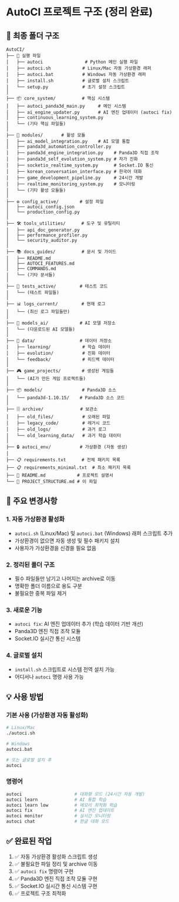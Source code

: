 # AutoCI 프로젝트 구조 (정리 완료)

## 📁 최종 폴더 구조

```
AutoCI/
├── 🚀 실행 파일
│   ├── autoci                # Python 메인 실행 파일
│   ├── autoci.sh            # Linux/Mac 자동 가상환경 래퍼
│   ├── autoci.bat           # Windows 자동 가상환경 래퍼
│   ├── install.sh           # 글로벌 설치 스크립트
│   └── setup.py             # 초기 설정 스크립트
│
├── 📦 core_system/          # 핵심 시스템
│   ├── autoci_panda3d_main.py     # 메인 시스템
│   ├── ai_engine_updater.py       # AI 엔진 업데이터 (autoci fix)
│   ├── continuous_learning_system.py
│   └── (기타 핵심 파일들)
│
├── 🔧 modules/       # 활성 모듈
│   ├── ai_model_integration.py    # AI 모델 통합
│   ├── panda3d_automation_controller.py
│   ├── panda3d_engine_integration.py    # Panda3D 직접 조작
│   ├── panda3d_self_evolution_system.py # 자가 진화
│   ├── socketio_realtime_system.py      # Socket.IO 통신
│   ├── korean_conversation_interface.py # 한국어 대화
│   ├── game_development_pipeline.py     # 24시간 개발
│   ├── realtime_monitoring_system.py    # 모니터링
│   └── (기타 활성 모듈들)
│
├── ⚙️ config_active/        # 설정 파일
│   ├── autoci_config.json
│   └── production_config.py
│
├── 🛠️ tools_utilities/      # 도구 및 유틸리티
│   ├── api_doc_generator.py
│   ├── performance_profiler.py
│   └── security_auditor.py
│
├── 📚 docs_guides/          # 문서 및 가이드
│   ├── README.md
│   ├── AUTOCI_FEATURES.md
│   ├── COMMANDS.md
│   └── (기타 문서들)
│
├── 🧪 tests_active/         # 테스트 코드
│   └── (테스트 파일들)
│
├── 📊 logs_current/         # 현재 로그
│   └── (최신 로그 파일들만)
│
├── 🤖 models_ai/            # AI 모델 저장소
│   └── (다운로드된 AI 모델들)
│
├── 💾 data/                 # 데이터 저장소
│   ├── learning/            # 학습 데이터
│   ├── evolution/           # 진화 데이터
│   └── feedback/            # 피드백 데이터
│
├── 🎮 game_projects/        # 생성된 게임들
│   └── (AI가 만든 게임 프로젝트들)
│
├── 📦 models/               # Panda3D 소스
│   └── panda3d-1.10.15/    # Panda3D 소스 코드
│
├── 🗄️ archive/              # 보관소
│   ├── old_files/           # 오래된 파일
│   ├── legacy_code/         # 레거시 코드
│   ├── old_logs/            # 과거 로그
│   └── old_learning_data/   # 과거 학습 데이터
│
├── 🔒 autoci_env/           # 가상환경 (자동 생성)
│
├── 📋 requirements.txt      # 전체 패키지 목록
├── 📋 requirements_minimal.txt  # 최소 패키지 목록
├── 📖 README.md            # 프로젝트 설명서
└── 📖 PROJECT_STRUCTURE.md # 이 파일
```

## 🎯 주요 변경사항

### 1. 자동 가상환경 활성화
- `autoci.sh` (Linux/Mac) 및 `autoci.bat` (Windows) 래퍼 스크립트 추가
- 가상환경이 없으면 자동 생성 및 필수 패키지 설치
- 사용자가 가상환경을 신경쓸 필요 없음

### 2. 정리된 폴더 구조
- 필수 파일들만 남기고 나머지는 archive로 이동
- 명확한 폴더 이름으로 용도 구분
- 불필요한 중복 파일 제거

### 3. 새로운 기능
- `autoci fix`: AI 엔진 업데이터 추가 (학습 데이터 기반 개선)
- Panda3D 엔진 직접 조작 모듈
- Socket.IO 실시간 통신 시스템

### 4. 글로벌 설치
- `install.sh` 스크립트로 시스템 전역 설치 가능
- 어디서나 `autoci` 명령 사용 가능

## 💡 사용 방법

### 기본 사용 (가상환경 자동 활성화)
```bash
# Linux/Mac
./autoci.sh

# Windows
autoci.bat

# 또는 글로벌 설치 후
autoci
```

### 명령어
```bash
autoci                    # 대화형 모드 (24시간 자동 개발)
autoci learn              # AI 통합 학습
autoci learn low          # 메모리 최적화 학습
autoci fix                # AI 엔진 업데이트
autoci monitor            # 실시간 모니터링
autoci chat               # 한글 대화 모드
```

## ✅ 완료된 작업

1. ✅ 자동 가상환경 활성화 스크립트 생성
2. ✅ 불필요한 파일 정리 및 archive 이동
3. ✅ `autoci fix` 명령어 구현
4. ✅ Panda3D 엔진 직접 조작 모듈 구현
5. ✅ Socket.IO 실시간 통신 시스템 구현
6. ✅ 프로젝트 구조 최적화